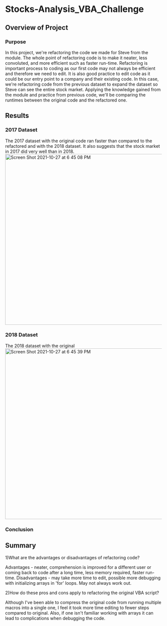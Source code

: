 # Stocks-Analysis_VBA_Challenge


## Overview of Project
### Purpose
In this project, we're refactoring the code we made for Steve from the module. The whole point of refactoring code is to make it neater, less convoluted, and more efficient such as faster run-time. Refactoring is important process to coding as our first code may not always be efficient and therefore we need to edit. It is also good practice to edit code as it could be our entry point to a company and their existing code. In this case, we're refactoring code from the previous dataset to expand the dataset so Steve can see the entire stock market. Applying the knowledge gained from the module and practice from previous code, we'll be comparing the runtimes between the original code and the refactored one. 

## Results
### 2017 Dataset
The 2017 dataset with the original code ran faster than compared to the refactored and with the 2018 dataset. It also suggests that the stock market in 2017 did very well than in 2018. 
<img width="549" alt="Screen Shot 2021-10-27 at 6 45 08 PM" src="https://user-images.githubusercontent.com/33046642/139613369-008af346-f042-426c-a26e-6da9e231fa9c.png">

### 2018 Dataset
The 2018 dataset with the original 
<img width="549" alt="Screen Shot 2021-10-27 at 6 45 39 PM" src="https://user-images.githubusercontent.com/33046642/139613382-4b20f0d9-8813-4b01-96ee-8545e37e2c90.png">

### Conclusion

## Summary

1)What are the advantages or disadvantages of refactoring code?

Advantages - neater, comprehension is improved for a different user or coming back to code after a long time, less memory required, faster run-time. 
Disadvantages - may take more time to edit, possible more debugging with initializing arrays in 'for' loops. May not always work out. 

2)How do these pros and cons apply to refactoring the original VBA script?

Although I've been able to compress the original code from running multiple macros into a single one, I feel it took more time editing to fewer steps compared to original. Also, if one isn't familiar working with arrays it can lead to complications when debugging the code. 
